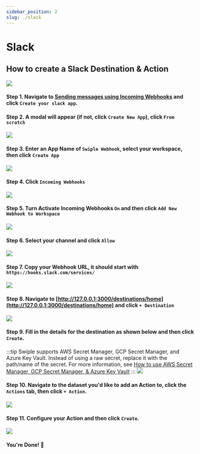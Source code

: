 ```yaml
---
sidebar_position: 2
slug: ./slack
---
```


# Slack

## How to create a Slack Destination & Action
![](/img/actions/slack/example.png)

#### Step 1. Navigate to [Sending messages using Incoming Webhooks](https://api.slack.com/messaging/webhooks#) and click `Create your slack app`.

#### Step 2. A modal will appear (if not, click `Create New App`), click `From scratch`
![](/img/actions/slack/step-2.png)

#### Step 3. Enter an App Name of `Swiple Webhook`, select your workspace, then click `Create App`
![](/img/actions/slack/step-3.png)

#### Step 4. Click `Incoming Webhooks`
![](/img/actions/slack/step-4.png)

#### Step 5. Turn Activate Incoming Webhooks `On` and then click `Add New Webhook to Workspace`
![](/img/actions/slack/step-5.png)

#### Step 6. Select your channel and click `Allow`
![](/img/actions/slack/step-6.png)

#### Step 7. Copy your Webhook URL, it should start with `https://hooks.slack.com/services/`
![](/img/actions/slack/step-7.png)

#### Step 8. Navigate to [http://127.0.0.1:3000/destinations/home](http://127.0.0.1:3000/destinations/home) and click `+ Destination`
![](/img/create-destination.png)

#### Step 9. Fill in the details for the destination as shown below and then click `Create`.
:::tip
Swiple supports AWS Secret Manager, GCP Secret Manager, and Azure Key Vault. Instead of using a raw secret, replace it with the path/name of the secret.
For more information, see [How to use AWS Secret Manager, GCP Secret Manager, & Azure Key Vault](/docs/configuration/secrets-manager)
:::
![](/img/actions/slack/step-8.png)

#### Step 10. Navigate to the dataset you'd like to add an Action to, click the `Actions` tab, then click `+ Action`.
![](/img/dataset-create-action.png)

#### Step 11. Configure your Action and then click `Create`.
![](/img/actions/slack/step-9.png)


#### You're Done! 🎉
